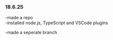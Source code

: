 ### 18.6.25

-made a repo  
-installed node.js, TypeScript and VSCode plugins  

-made a seperate branch